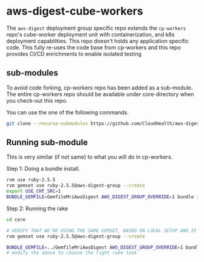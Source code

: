 # aws-digest-cube-workers

The `aws-digest` deployment group specific repo extends the `cp-workers` repo's cube-worker deployment unit with containerization, and k8s deployment capabilities. This repo doesn't holds any application specific code. This fully re-uses the code base from cp-workers and this repo provides CI/CD enrichments to enable isolated testing



## sub-modules

To avoid code forking, cp-workers repo has been added as a sub-module. The entire cp-workers repo should be available under core-directory when you check-out this repo.

You can use the one of the following commands.

```sh
git clone --recurse-submodules https://github.com/CloudHealth/aws-digest-cube-workers.git
```

## Running sub-module
This is very similar (if not same) to what you will do in cp-workers.

Step 1: Doing a bundle install.
```sh
rvm use ruby-2.5.5
rvm gemset use ruby-2.5.5@aws-digest-group --create
export USE_CHT_SRC=1
BUNDLE_GEMFILE=GemfileMriAwsDigest AWS_DIGEST_GROUP_OVERRIDE=1 bundle install
```

Step 2: Running the rake
```sh
cd core

# VERIFY THAT WE'RE USING THE SAME GEMSET, BASED ON LOCAL SETUP AND IF WE DON'T USE RVM NEXT CMD IS NOT NEEDED
rvm gemset use ruby-2.5.5@aws-digest-group --create

BUNDLE_GEMFILE=../GemfileMriAwsDigest AWS_DIGEST_GROUP_OVERRIDE=1 bundle exec rake 'cubes:start'
# modify the above to choose the right rake task
```
